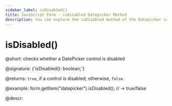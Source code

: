 ```yaml
---
sidebar_label: isDisabled()
title: JavaScript Form - isDisabled Datepicker Method 
description: You can explore the isDisabled method of the Datepicker control of Form in the documentation of the DHTMLX JavaScript UI library. Browse developer guides and API reference, try out code examples and live demos, and download a free 30-day evaluation version of DHTMLX Suite.
---
```


# isDisabled()

@short: checks whether a DatePicker control is disabled

@signature: {'isDisabled(): boolean;'}

@returns:
`true`, if a control is disabled; otherwise, `false`.

@example:
form.getItem("datepicker").isDisabled(); 
// -> true/false

@descr:
